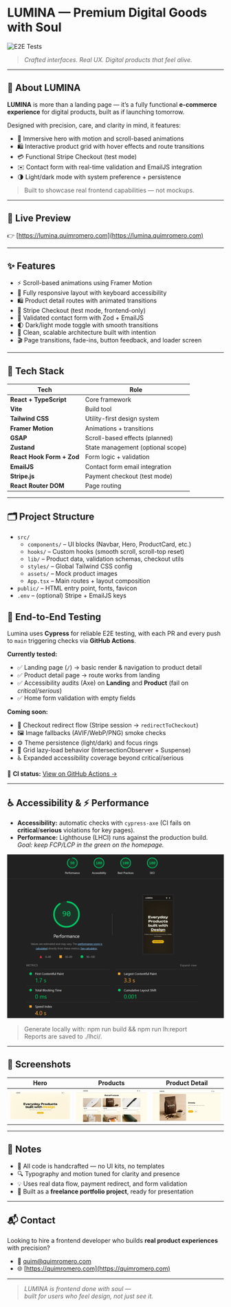 # LUMINA — Premium Digital Goods with Soul

![E2E Tests](https://github.com/quim-romero/lumina/actions/workflows/ci.yml/badge.svg)

> _Crafted interfaces. Real UX. Digital products that feel alive._

---

## 🧭 About LUMINA

**LUMINA** is more than a landing page — it’s a fully functional **e-commerce experience** for digital products, built as if launching tomorrow.

Designed with precision, care, and clarity in mind, it features:

- 🎨 Immersive hero with motion and scroll-based animations
- 🛍️ Interactive product grid with hover effects and route transitions
- 💳 Functional Stripe Checkout (test mode)
- ✉️ Contact form with real-time validation and EmailJS integration
- 🌗 Light/dark mode with system preference + persistence

> Built to showcase real frontend capabilities — not mockups.

---

## 🚀 Live Preview

👉 [https://lumina.quimromero.com](https://lumina.quimromero.com)

---

## ✨ Features

- ⚡ Scroll-based animations using Framer Motion
- 🎯 Fully responsive layout with keyboard accessibility
- 🛍️ Product detail routes with animated transitions
- 💸 Stripe Checkout (test mode, frontend-only)
- 📩 Validated contact form with Zod + EmailJS
- 🌓 Dark/light mode toggle with smooth transitions
- 🧼 Clean, scalable architecture built with intention
- 🎬 Page transitions, fade-ins, button feedback, and loader screen

---

## 🧠 Tech Stack

| Tech                      | Role                              |
| ------------------------- | --------------------------------- |
| **React + TypeScript**    | Core framework                    |
| **Vite**                  | Build tool                        |
| **Tailwind CSS**          | Utility-first design system       |
| **Framer Motion**         | Animations + transitions          |
| **GSAP**                  | Scroll-based effects (planned)    |
| **Zustand**               | State management (optional scope) |
| **React Hook Form + Zod** | Form logic + validation           |
| **EmailJS**               | Contact form email integration    |
| **Stripe.js**             | Payment checkout (test mode)      |
| **React Router DOM**      | Page routing                      |

---

## 🗂 Project Structure

- `src/`
  - `components/` – UI blocks (Navbar, Hero, ProductCard, etc.)
  - `hooks/` – Custom hooks (smooth scroll, scroll-top reset)
  - `lib/` – Product data, validation schemas, checkout utils
  - `styles/` – Global Tailwind CSS config
  - `assets/` – Mock product images
  - `App.tsx` – Main routes + layout composition
- `public/` – HTML entry point, fonts, favicon
- `.env` – (optional) Stripe + EmailJS keys

## 🧪 End-to-End Testing

Lumina uses **Cypress** for reliable E2E testing, with each PR and every push to `main` triggering checks via **GitHub Actions**.

**Currently tested:**

- ✅ Landing page (`/`) → basic render & navigation to product detail
- ✅ Product detail page → route works from landing
- ✅ Accessibility audits (Axe) on **Landing** and **Product** (fail on _critical/serious_)
- ✅ Home form validation with empty fields

**Coming soon:**

- 🛒 Checkout redirect flow (Stripe session → `redirectToCheckout`)
- 🖼️ Image fallbacks (AVIF/WebP/PNG) smoke checks
- ⚙️ Theme persistence (light/dark) and focus rings
- 🧭 Grid lazy-load behavior (IntersectionObserver + Suspense)
- ♿ Expanded accessibility coverage beyond critical/serious

🧪 **CI status:** [View on GitHub Actions →](https://github.com/quim-romero/lumina/actions)

---

## ♿ Accessibility & ⚡ Performance

- **Accessibility:** automatic checks with `cypress-axe` (CI fails on **critical**/**serious** violations for key pages).
- **Performance:** Lighthouse (LHCI) runs against the production build.  
  _Goal: keep FCP/LCP in the green on the homepage._

![Lighthouse](./public/lighthouse.png)

> Generate locally with: npm run build && npm run lh:report  
> Reports are saved to ./lhci/.

---

## 📸 Screenshots

| Hero                            | Products                        | Product Detail                      |
| ------------------------------- | ------------------------------- | ----------------------------------- |
| ![Hero](./screenshots/hero.png) | ![Grid](./screenshots/grid.png) | ![Detail](./screenshots/detail.png) |

---

## 🧩 Notes

- 🧠 All code is handcrafted — no UI kits, no templates
- 🔍 Typography and motion tuned for clarity and presence
- 💡 Uses real data flow, payment redirect, and form validation
- 🎯 Built as a **freelance portfolio project**, ready for presentation

---

## 📬 Contact

Looking to hire a frontend developer who builds **real product experiences** with precision?

- 📧 quim@quimromero.com
- 🌐 [https://quimromero.com](https://quimromero.com)

---

> _LUMINA is frontend done with soul —  
> built for users who feel design, not just see it._
